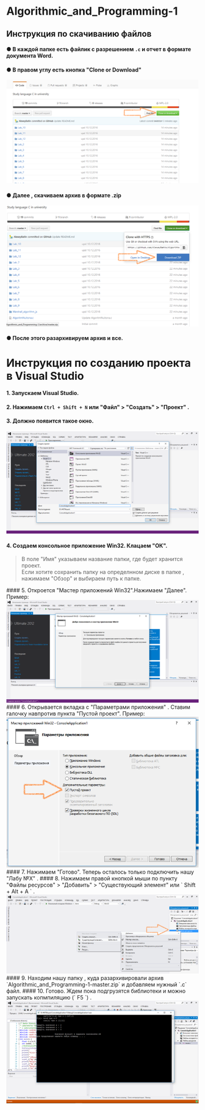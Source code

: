 # Algorithmic_and_Programming-1
## Инструкция по скачиванию файлов 
#### &#9679; В каждой папке есть файлик с разрешением `.c` и отчет в формате документа Word.<br/>
#### &#9679; В правом углу есть кнопка "Clone or Download"
<img src="https://github.com/AlexeyBatin/Algorithmic_and_Programming-1/blob/master/info/download.png?raw=true"></img>
#### &#9679; Далее , скачиваем архив в формате .zip
<img src="https://github.com/AlexeyBatin/Algorithmic_and_Programming-1/blob/master/info/zip.png?raw=true"></img>
#### &#9679; После этого разархивируем архив и все.
# Инструкция по созданию проекта в Visual Studio 
#### 1.  Запускаем Visual Studio.
#### 2.  Нажимаем ` Ctrl + Shift + N ` или "Файл" > "Создать" > "Проект" .
#### 3.  Должно появится такое окно.
<img src="https://github.com/AlexeyBatin/Algorithmic_and_Programming-1/blob/master/info/start.png?raw=true"></img>
#### 4.  Создаем консольное приложение Win32. Клацаем "ОК".
  <blockquote> В поле "Имя" указываем название папки, где будет хранится проект. <br/>
  Если хотите сохранить папку на определнном диске в папке , нажимаем "Обзор" и выбираем путь к папке.</blockquote>
#### 5. Откроется "Мастер приложений Win32".Нажимаем "Далее". Пример:
<img src="https://github.com/AlexeyBatin/Algorithmic_and_Programming-1/blob/master/info/master.png?raw=true"></img>
#### 6. Открывается вкладка с "Параметрами приложения" . Ставим галочку навпротив пункта "Пустой проект". Пример: 
<img src="https://github.com/AlexeyBatin/Algorithmic_and_Programming-1/blob/master/info/param.png?raw=true"></img>
#### 7. Нажимаем "Готово". Теперь осталось только подключить нашу "Лабу №X" .
#### 8. Нажимаем правой кнопкой мыши по пункту "Файлы ресурсов" > "Добавить" > "Существующий элемент" или ` Shift + Alt + A ` .
<img src="https://github.com/AlexeyBatin/Algorithmic_and_Programming-1/blob/master/info/create.png?raw=true"></img>
#### 9. Находим нашу папку , куда разархивировали архив `Algorithmic_and_Programming-1-master.zip` и добавляем нужный `.c` файл.
#### 10. Готово. Ждем пока подгрузятся библиотеки и можно запускать копмпиляцию (` F5 `) .
<img src="https://github.com/AlexeyBatin/Algorithmic_and_Programming-1/blob/master/info/finish.png?raw=true"></img>
